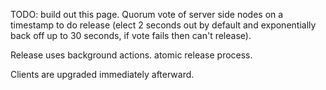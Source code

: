 

TODO: build out this page.
Quorum vote of server side nodes on a timestamp to do release (elect 2 seconds out by default and exponentially back off up to 30 seconds, if vote fails then can't release).

Release uses background actions.  atomic release process.

Clients are upgraded immediately afterward.